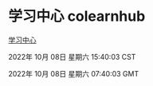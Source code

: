 # 学习中心 colearnhub
[学习中心](http://27.19.33.125:56308/colearnhub/)

2022年 10月 08日 星期六 15:40:03 CST

2022年 10月 08日 星期六 07:40:03 GMT
